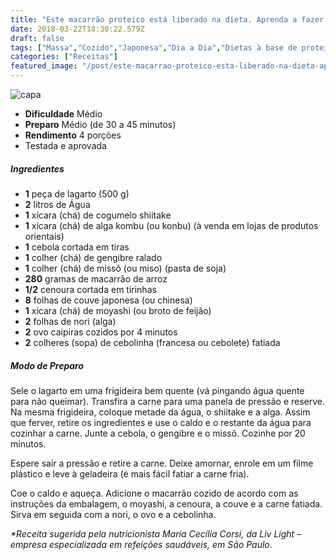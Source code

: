 ```yaml
---
title: "Este macarrão proteico está liberado na dieta. Aprenda a fazer!"
date: 2018-03-22T18:30:22.579Z
draft: false
tags: ["Massa","Cozido","Japonesa","Dia a Dia","Dietas à base de proteínas","Massa"]
categories: ["Receitas"]
featured_image: "/post/este-macarrao-proteico-esta-liberado-na-dieta-aprenda-a-fazer.b08ceea5.jpg"
---
```


![capa](/post/este-macarrao-proteico-esta-liberado-na-dieta-aprenda-a-fazer.b08ceea5.jpg)

*   **Dificuldade** Médio
*   **Preparo** Médio (de 30 a 45 minutos)
*   **Rendimento** 4 porções
*   Testada e aprovada
    

##### Ingredientes

*   **1** peça de lagarto (500 g)
*   **2** litros de Água
*   **1** xícara (chá) de cogumelo shiitake
*   **1** xícara (chá) de alga kombu (ou konbu) (à venda em lojas de produtos orientais)
*   **1** cebola cortada em tiras
*   **1** colher (chá) de gengibre ralado
*   **1** colher (chá) de missô (ou miso) (pasta de soja)
*   **280** gramas de macarrão de arroz
*   **1/2** cenoura cortada em tirinhas
*   **8** folhas de couve japonesa (ou chinesa)
*   **1** xícara (chá) de moyashi (ou broto de feijão)
*   **2** folhas de nori (alga)
*   **2** ovo caipiras cozidos por 4 minutos
*   **2** colheres (sopa) de cebolinha (francesa ou cebolete) fatiada

##### Modo de Preparo

Sele o lagarto em uma frigideira bem quente (vá pingando água quente para não queimar). Transfira a carne para uma panela de pressão e reserve. Na mesma frigideira, coloque metade da água, o shiitake e a alga. Assim que ferver, retire os ingredientes e use o caldo e o restante da água para cozinhar a carne. Junte a cebola, o gengibre e o missô. Cozinhe por 20 minutos.

Espere sair a pressão e retire a carne. Deixe amornar, enrole em um filme plástico e leve à geladeira (é mais fácil fatiar a carne fria).

Coe o caldo e aqueça. Adicione o macarrão cozido de acordo com as instruções da embalagem, o moyashi, a cenoura, a couve e a carne fatiada. Sirva em seguida com a nori, o ovo e a cebolinha.

_*Receita sugerida pela nutricionista Maria Cecília Corsi, da Liv Light – empresa especializada em refeições saudáveis, em São Paulo._

